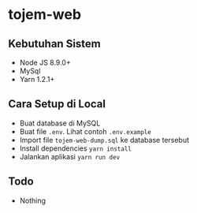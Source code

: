 # tojem-web

## Kebutuhan Sistem
- Node JS 8.9.0+
- MySql
- Yarn 1.2.1+

## Cara Setup di Local
- Buat database di MySQL
- Buat file `.env`. Lihat contoh `.env.example`
- Import file `tojem-web-dump.sql` ke database tersebut
- Install dependencies `yarn install`
- Jalankan aplikasi `yarn run dev`

## Todo
- Nothing
